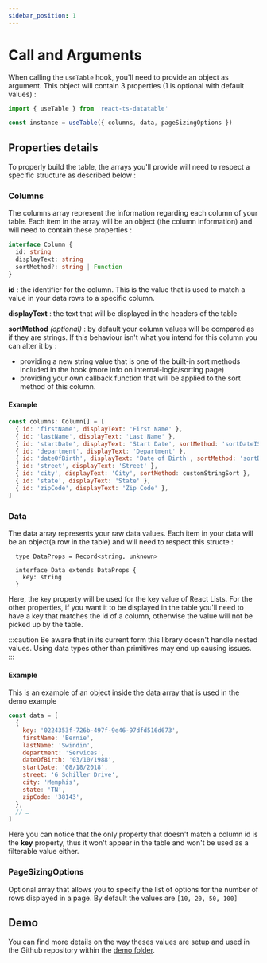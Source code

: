 ```yaml
---
sidebar_position: 1
---
```


# Call and Arguments

When calling the `useTable` hook, you'll need to provide an object as argument. This object will contain 3 properties (1 is optional with default values) :

```typescript
import { useTable } from 'react-ts-datatable'

const instance = useTable({ columns, data, pageSizingOptions })
```

## Properties details

To properly build the table, the arrays you'll provide will need to respect a specific structure as described below :

### Columns

The columns array represent the information regarding each column of your table. Each item in the array will be an object (the column information) and will need to contain these properties :

```typescript
interface Column {
  id: string
  displayText: string
  sortMethod?: string | Function
}
```

**id** : the identifier for the column. This is the value that is used to match a value in your data rows to a specific column.

**displayText** : the text that will be displayed in the headers of the table

**sortMethod** _(optional)_ : by default your column values will be compared as if they are strings. If this behaviour isn't what you intend for this column you can alter it by :

- providing a new string value that is one of the built-in sort methods included in the hook (more info on internal-logic/sorting page)
- providing your own callback function that will be applied to the sort method of this column.

#### Example

```js
const columns: Column[] = [
  { id: 'firstName', displayText: 'First Name' },
  { id: 'lastName', displayText: 'Last Name' },
  { id: 'startDate', displayText: 'Start Date', sortMethod: 'sortDateISO' },
  { id: 'department', displayText: 'Department' },
  { id: 'dateOfBirth', displayText: 'Date of Birth', sortMethod: 'sortDateISO' },
  { id: 'street', displayText: 'Street' },
  { id: 'city', displayText: 'City', sortMethod: customStringSort },
  { id: 'state', displayText: 'State' },
  { id: 'zipCode', displayText: 'Zip Code' },
]
```

### Data

The data array represents your raw data values. Each item in your data will be an object(a row in the table) and will need to respect this structe :

```typscript
  type DataProps = Record<string, unknown>

  interface Data extends DataProps {
    key: string
  }
```

Here, the `key` property will be used for the key value of React Lists. For the other properties, if you want it to be displayed in the table you'll need to have a key that matches the id of a column, otherwise the value will not be picked up by the table.

:::caution
Be aware that in its current form this library doesn't handle nested values. Using data types other than primitives may end up causing issues.
:::

#### Example

This is an example of an object inside the data array that is used in the demo example

```js
const data = [
  {
    key: '0224353f-726b-497f-9e46-97dfd516d673',
    firstName: 'Bernie',
    lastName: 'Swindin',
    department: 'Services',
    dateOfBirth: '03/10/1988',
    startDate: '08/18/2018',
    street: '6 Schiller Drive',
    city: 'Memphis',
    state: 'TN',
    zipCode: '38143',
  },
  // …
]
```

Here you can notice that the only property that doesn't match a column id is the **key** property, thus it won't appear in the table and won't be used as a filterable value either.

### PageSizingOptions

Optional array that allows you to specify the list of options for the number of rows displayed in a page.
By default the values are `[10, 20, 50, 100]`

## Demo

You can find more details on the way theses values are setup and used in the Github repository within the [demo folder](https://github.com/Allandrow/React-TS-dataTable/tree/main/demo).
